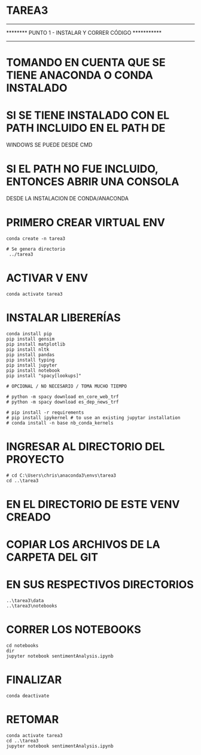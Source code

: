 # TAREA3

*******************************************************
******** PUNTO 1 - INSTALAR Y CORRER CÓDIGO ***********
*******************************************************

# TOMANDO EN CUENTA QUE SE TIENE ANACONDA O CONDA INSTALADO
# SI SE TIENE INSTALADO CON EL PATH INCLUIDO EN EL PATH DE
 WINDOWS SE PUEDE DESDE CMD
# SI EL PATH NO FUE INCLUIDO, ENTONCES ABRIR UNA CONSOLA
 DESDE LA INSTALACION DE CONDA/ANACONDA

# PRIMERO CREAR VIRTUAL ENV

	conda create -n tarea3
	
	# Se genera directorio
	 ../tarea3

# ACTIVAR V ENV

	conda activate tarea3

# INSTALAR LIBERERÍAS 

	conda install pip
	pip install gensim
	pip install matplotlib
	pip install nltk
	pip install pandas
	pip install typing
	pip install jupyter
	pip install notebook
	pip install "spacy[lookups]"

	# OPCIONAL / NO NECESARIO / TOMA MUCHO TIEMPO

	# python -m spacy download en_core_web_trf
	# python -m spacy download es_dep_news_trf

	# pip install -r requirements
	# pip install ipykernel # to use an existing jupytar installation
	# conda install -n base nb_conda_kernels

# INGRESAR AL DIRECTORIO DEL PROYECTO

	# cd C:\Users\chris\anaconda3\envs\tarea3
	cd ..\tarea3
	
# EN EL DIRECTORIO DE ESTE VENV CREADO
# COPIAR LOS ARCHIVOS DE LA CARPETA DEL GIT
# EN SUS RESPECTIVOS DIRECTORIOS

	..\tarea3\data
	..\tarea3\notebooks
	
# CORRER LOS NOTEBOOKS

	cd notebooks
	dir
	jupyter notebook sentimentAnalysis.ipynb

# FINALIZAR

	conda deactivate

# RETOMAR

	conda activate tarea3
	cd ..\tarea3
	jupyter notebook sentimentAnalysis.ipynb
